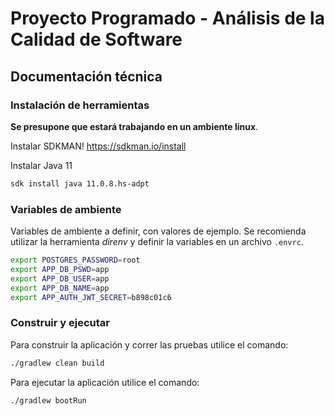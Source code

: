 # Proyecto Programado - Análisis de la Calidad de Software #

## Documentación técnica ##

### Instalación de herramientas ###

**Se presupone que estará trabajando en un ambiente linux**.

Instalar SDKMAN! https://sdkman.io/install

Instalar Java 11

```bash
sdk install java 11.0.8.hs-adpt
```

### Variables de ambiente ###

Variables de ambiente a definir, con valores de ejemplo. Se recomienda utilizar la herramienta *direnv* y definir la variables en un archivo `.envrc`.

```bash
export POSTGRES_PASSWORD=root
export APP_DB_PSWD=app
export APP_DB_USER=app
export APP_DB_NAME=app
export APP_AUTH_JWT_SECRET=b898c01c6
```

### Construir y ejecutar ###

Para construir la aplicación y correr las pruebas utilice el comando:

```bash
./gradlew clean build
```

Para ejecutar la aplicación utilice el comando:

```bash
./gradlew bootRun
```
